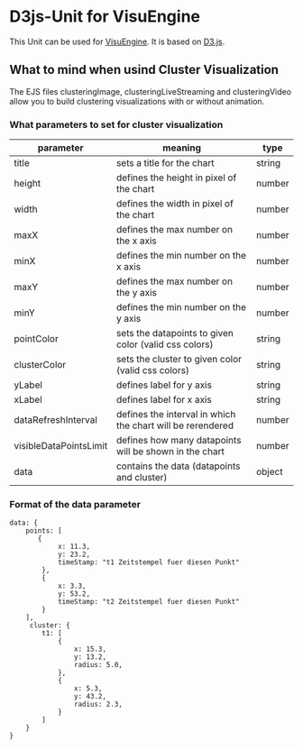 # D3js-Unit for VisuEngine

This Unit can be used for [VisuEngine](https://github.com/lauraoppermann/VisuEngineClone). It is based on [D3.js](https://d3js.org/).

## What to mind when usind Cluster Visualization
The EJS files clusteringImage, clusteringLiveStreaming and clusteringVideo allow you to build clustering visualizations with or without animation.

### What parameters to set for cluster visualization

|parameter 		|meaning   							|type 	|
|---			|---								|---	|
|title   		|sets a title for the chart					|string |
|height   		|defines the height in pixel of the chart			|number |
|width   		|defines the width in pixel of the chart			|number |
|maxX   		|defines the max number on the x axis				|number |
|minX   		|defines the min number on the x axis				|number |
|maxY   		|defines the max number on the y axis				|number |
|minY   		|defines the min number on the y axis				|number |
|pointColor   		|sets the datapoints to given color (valid css colors)		|string |
|clusterColor   	|sets the cluster to given color (valid css colors)		|string |
|yLabel   		|defines label for y axis					|string |    
|xLabel   		|defines label for x axis					|string |
|dataRefreshInterval   	|defines the interval in which the chart will be rerendered	|number |
|visibleDataPointsLimit |defines how many datapoints will be shown in the chart		|number |
|data   		|contains the data (datapoints and cluster)			|object | 

### Format of the data parameter

```
data: {
    points: [
       {
            x: 11.3,
            y: 23.2, 
            timeStamp: "t1 Zeitstempel fuer diesen Punkt"
        },
        {
            x: 3.3,
            y: 53.2, 
            timeStamp: "t2 Zeitstempel fuer diesen Punkt"
        }
    ],
     cluster: {
        t1: [
            {
                x: 15.3,
                y: 13.2, 
                radius: 5.0,
            },
            {
                x: 5.3,
                y: 43.2, 
                radius: 2.3,
            }
        ]
    }
}
```
